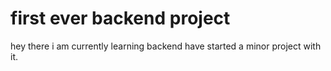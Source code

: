 # first ever backend project

hey there i am currently learning backend have started a minor project with it.